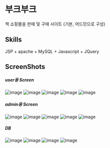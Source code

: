 # 부크부크

책 쇼핑몰을 판매 및 구매 사이트 (기본, 어드민으로 구성)


Skills
-----------------------------------
JSP + apache + MySQL + Javascript + JQuery


ScreenShots
-------------------------------------
##### user용 Screen
![image](https://user-images.githubusercontent.com/26542929/75113637-eecf5300-5692-11ea-9bef-afb996e7aeec.png)
![image](https://user-images.githubusercontent.com/26542929/75113613-c9dae000-5692-11ea-9a5e-3f711259468a.png)
![image](https://user-images.githubusercontent.com/26542929/75113647-04447d00-5693-11ea-9981-03a745877d4c.png)
![image](https://user-images.githubusercontent.com/26542929/75113721-774df380-5693-11ea-84e7-4f2b257fafa2.png)
![image](https://user-images.githubusercontent.com/26542929/75113744-a82e2880-5693-11ea-823e-004b5e9fc7d2.png)


##### admin용 Screen
![image](https://user-images.githubusercontent.com/26542929/75113666-2211e200-5693-11ea-8076-b5459169e2a0.png)
![image](https://user-images.githubusercontent.com/26542929/75113682-3e158380-5693-11ea-9246-b2bf376f7699.png)
![image](https://user-images.githubusercontent.com/26542929/75113689-4e2d6300-5693-11ea-9054-2293ae306d5f.png)
![image](https://user-images.githubusercontent.com/26542929/75113710-67361400-5693-11ea-82b9-f58952e888d6.png)
![image](https://user-images.githubusercontent.com/26542929/75113701-5c7b7f00-5693-11ea-9283-155177e85ab4.png)


##### DB
![image](https://user-images.githubusercontent.com/26542929/75113572-6fda1a80-5692-11ea-8952-40b7c5cb74ec.png)
![image](https://user-images.githubusercontent.com/26542929/75113573-71a3de00-5692-11ea-9ee2-974bd2201e02.png)
![image](https://user-images.githubusercontent.com/26542929/75113575-736da180-5692-11ea-91f8-53ffc29c17ad.png)
![image](https://user-images.githubusercontent.com/26542929/75113577-76689200-5692-11ea-9b8c-f84fb81403c3.png)




